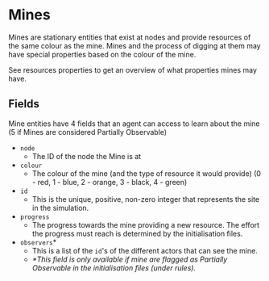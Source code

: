 # Mines
Mines are stationary entities that exist at nodes and provide resources of the same colour as the mine. Mines and the process of digging at them may have special properties based on the colour of the mine. 

See resources properties to get an overview of what properties mines may have.

## Fields
Mine entities have 4 fields that an agent can access to learn about the mine (5 if Mines are considered Partially Observable)

* `node`
  * The ID of the node the Mine is at
* `colour`
  * The colour of the mine (and the type of resource it would provide) (0 - red, 1 - blue, 2 - orange, 3 - black, 4 - green)
* `id`
  * This is the unique, positive, non-zero integer that represents the site in the simulation.
* `progress`
  * The progress towards the mine providing a new resource. The effort the progress must reach is determined by the initialisation files.
* `observers`*
  * This is a list of the `id`'s of the different actors that can see the mine.
  * _*This field is only available if mine are flagged as Partially Observable in the initialisation files (under rules)._
